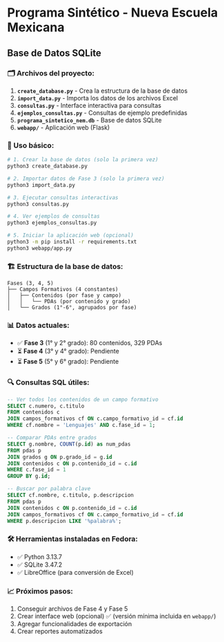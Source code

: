 # Programa Sintético - Nueva Escuela Mexicana

## Base de Datos SQLite

### 🗂️ Archivos del proyecto:

1. **`create_database.py`** - Crea la estructura de la base de datos
2. **`import_data.py`** - Importa los datos de los archivos Excel
3. **`consultas.py`** - Interface interactiva para consultas
4. **`ejemplos_consultas.py`** - Consultas de ejemplo predefinidas
5. **`programa_sintetico_nem.db`** - Base de datos SQLite
6. **`webapp/`** - Aplicación web (Flask)

### 🚀 Uso básico:

```bash
# 1. Crear la base de datos (solo la primera vez)
python3 create_database.py

# 2. Importar datos de Fase 3 (solo la primera vez)
python3 import_data.py

# 3. Ejecutar consultas interactivas
python3 consultas.py

# 4. Ver ejemplos de consultas
python3 ejemplos_consultas.py

# 5. Iniciar la aplicación web (opcional)
python3 -m pip install -r requirements.txt
python3 webapp/app.py
```

### 🏗️ Estructura de la base de datos:

```
Fases (3, 4, 5)
├── Campos Formativos (4 constantes)
│   ├── Contenidos (por fase y campo)
│   │   └── PDAs (por contenido y grado)
│   └── Grados (1°-6°, agrupados por fase)
```

### 📊 Datos actuales:

- ✅ **Fase 3** (1° y 2° grado): 80 contenidos, 329 PDAs
- ⏳ **Fase 4** (3° y 4° grado): Pendiente
- ⏳ **Fase 5** (5° y 6° grado): Pendiente

### 🔍 Consultas SQL útiles:

```sql
-- Ver todos los contenidos de un campo formativo
SELECT c.numero, c.titulo
FROM contenidos c
JOIN campos_formativos cf ON c.campo_formativo_id = cf.id
WHERE cf.nombre = 'Lenguajes' AND c.fase_id = 1;

-- Comparar PDAs entre grados
SELECT g.nombre, COUNT(p.id) as num_pdas
FROM pdas p
JOIN grados g ON p.grado_id = g.id
JOIN contenidos c ON p.contenido_id = c.id
WHERE c.fase_id = 1
GROUP BY g.id;

-- Buscar por palabra clave
SELECT cf.nombre, c.titulo, p.descripcion
FROM pdas p
JOIN contenidos c ON p.contenido_id = c.id
JOIN campos_formativos cf ON c.campo_formativo_id = cf.id
WHERE p.descripcion LIKE '%palabra%';
```

### 🛠️ Herramientas instaladas en Fedora:

- ✅ Python 3.13.7
- ✅ SQLite 3.47.2
- ✅ LibreOffice (para conversión de Excel)

### 📈 Próximos pasos:

1. Conseguir archivos de Fase 4 y Fase 5
2. Crear interface web (opcional) ✅ (versión mínima incluida en `webapp/`)
3. Agregar funcionalidades de exportación
4. Crear reportes automatizados
